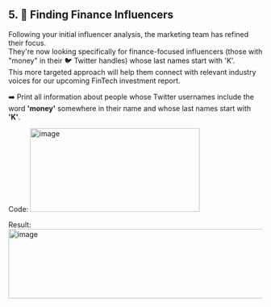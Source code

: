 ## 5. 💸 Finding Finance Influencers  
Following your initial influencer analysis, the marketing team has refined their focus.  
They're now looking specifically for finance-focused influencers (those with "money" in their 🐦 Twitter handles) whose last names start with 'K'.  
This more targeted approach will help them connect with relevant industry voices for our upcoming FinTech investment report.  

➡️ Print all information about people whose Twitter usernames include the word **'money'** somewhere in their name and whose last names start with **'K'**.  

Code: <img width="336" height="166" alt="image" src="https://github.com/user-attachments/assets/14e63d64-0b02-4358-be8c-7d148d59dd4d" />

Result: <img width="1052" height="138" alt="image" src="https://github.com/user-attachments/assets/529abf5a-ae6d-48e1-915e-676e5ec843cc" />
